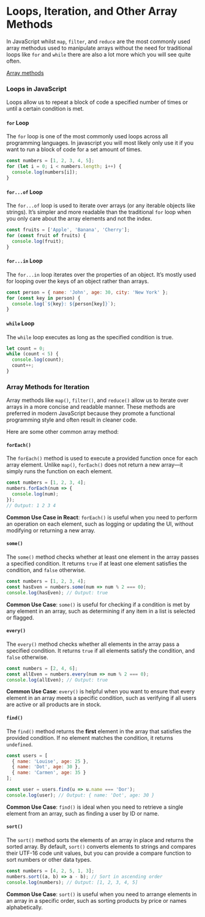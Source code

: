 # Loops, Iteration, and Other Array Methods

In JavaScript whilst `map`, `filter`, and `reduce` are the most commonly used array methodus used to manipulate arrays without the need for traditional loops like `for` and `while` there are also a lot more which you will see quite often.

[Array methods](https://developer.mozilla.org/en-US/docs/Web/JavaScript/Reference/Global_Objects/Array)

### Loops in JavaScript
Loops allow us to repeat a block of code a specified number of times or until a certain condition is met.

#### `for` Loop
The `for` loop is one of the most commonly used loops across all programming languages. In javascript you will most likely only use it if you want to run a block of code for a set amount of times.

```js
const numbers = [1, 2, 3, 4, 5];
for (let i = 0; i < numbers.length; i++) {
  console.log(numbers[i]);
}
```

#### `for...of` Loop
The `for...of` loop is used to iterate over arrays (or any iterable objects like strings). It’s simpler and more readable than the traditional `for` loop when you only care about the array elements and not the index.

```js
const fruits = ['Apple', 'Banana', 'Cherry'];
for (const fruit of fruits) {
  console.log(fruit);
}
```

#### `for...in` Loop
The `for...in` loop iterates over the properties of an object. It’s mostly used for looping over the keys of an object rather than arrays.

```js
const person = { name: 'John', age: 30, city: 'New York' };
for (const key in person) {
  console.log(`${key}: ${person[key]}`);
}
```

#### `while` Loop
The `while` loop executes as long as the specified condition is true.

```js
let count = 0;
while (count < 5) {
  console.log(count);
  count++;
}
```

### Array Methods for Iteration

Array methods like `map()`, `filter()`, and `reduce()` allow us to iterate over arrays in a more concise and readable manner. These methods are preferred in modern JavaScript because they promote a functional programming style and often result in cleaner code.

Here are some other common array method:

#### `forEach()`
The `forEach()` method is used to execute a provided function once for each array element. Unlike `map()`, `forEach()` does not return a new array—it simply runs the function on each element.

```js
const numbers = [1, 2, 3, 4];
numbers.forEach(num => {
  console.log(num);
});
// Output: 1 2 3 4
```

**Common Use Case in React**:
`forEach()` is useful when you need to perform an operation on each element, such as logging or updating the UI, without modifying or returning a new array.

#### `some()`
The `some()` method checks whether at least one element in the array passes a specified condition. It returns `true` if at least one element satisfies the condition, and `false` otherwise.

```js
const numbers = [1, 2, 3, 4];
const hasEven = numbers.some(num => num % 2 === 0);
console.log(hasEven); // Output: true
```

**Common Use Case**:
`some()` is useful for checking if a condition is met by any element in an array, such as determining if any item in a list is selected or flagged.

#### `every()`
The `every()` method checks whether all elements in the array pass a specified condition. It returns `true` if all elements satisfy the condition, and `false` otherwise.

```js
const numbers = [2, 4, 6];
const allEven = numbers.every(num => num % 2 === 0);
console.log(allEven); // Output: true
```

**Common Use Case**:
`every()` is helpful when you want to ensure that every element in an array meets a specific condition, such as verifying if all users are active or all products are in stock.

#### `find()`
The `find()` method returns the **first** element in the array that satisfies the provided condition. If no element matches the condition, it returns `undefined`.

```js
const users = [
  { name: 'Louise', age: 25 },
  { name: 'Dot', age: 30 },
  { name: 'Carmen', age: 35 }
];

const user = users.find(u => u.name === 'Dor');
console.log(user); // Output: { name: 'Dot', age: 30 }
```

**Common Use Case**:
`find()` is ideal when you need to retrieve a single element from an array, such as finding a user by ID or name.

#### `sort()`
The `sort()` method sorts the elements of an array in place and returns the sorted array. By default, `sort()` converts elements to strings and compares their UTF-16 code unit values, but you can provide a compare function to sort numbers or other data types.

```js
const numbers = [4, 2, 5, 1, 3];
numbers.sort((a, b) => a - b); // Sort in ascending order
console.log(numbers); // Output: [1, 2, 3, 4, 5]
```

**Common Use Case**:
`sort()` is useful when you need to arrange elements in an array in a specific order, such as sorting products by price or names alphabetically.
